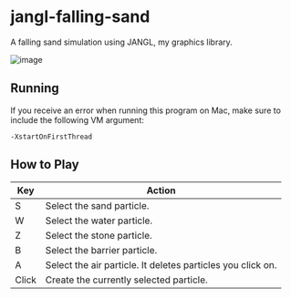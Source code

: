 # jangl-falling-sand
A falling sand simulation using JANGL, my graphics library.

![image](https://github.com/AlexanderJCS/JANGL/assets/98898166/22e0aede-44e6-4f2c-8299-a8788b7e84e7)

## Running

If you receive an error when running this program on Mac, make sure to include the following VM argument:
```
-XstartOnFirstThread
```

## How to Play

| Key   | Action                                                      |
|-------|-------------------------------------------------------------|
| S     | Select the sand particle.                                   |
| W     | Select the water particle.                                  |
| Z     | Select the stone particle.                                  |
| B     | Select the barrier particle.                                |
| A     | Select the air particle. It deletes particles you click on. |
| Click | Create the currently selected particle.                     |
